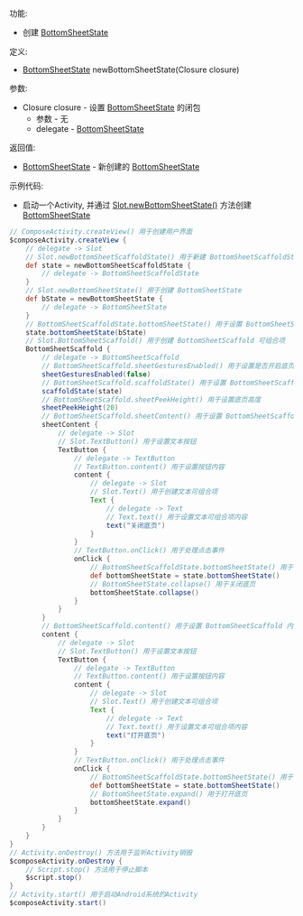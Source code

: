 功能:

+ 创建 [BottomSheetState](/API/UI/Compose/State/BottomSheetState/README.md)

定义:

+ [BottomSheetState](/API/UI/Compose/State/BottomSheetState/README.md) newBottomSheetState(Closure closure)

参数:

+ Closure closure - 设置 [BottomSheetState](/API/UI/Compose/State/BottomSheetState/README.md) 的闭包
    + 参数 - 无
    + delegate - [BottomSheetState](/API/UI/Compose/State/BottomSheetState/README.md)

返回值:

+ [BottomSheetState](/API/UI/Compose/State/BottomSheetState/README.md) -
  新创建的 [BottomSheetState](/API/UI/Compose/State/BottomSheetState/README.md)

示例代码:

+ 启动一个Activity, 并通过 [Slot.newBottomSheetState()](/API/UI/Compose/Slot/Slot/README.md?id=newBottomSheetState)
  方法创建 [BottomSheetState](/API/UI/Compose/State/BottomSheetState/README.md)

```groovy
// ComposeActivity.createView() 用于创建用户界面
$composeActivity.createView {
    // delegate -> Slot
    // Slot.newBottomSheetScaffoldState() 用于新建 BottomSheetScaffoldState
    def state = newBottomSheetScaffoldState {
        // delegate -> BottomSheetScaffoldState
    }
    // Slot.newBottomSheetState() 用于创建 BottomSheetState
    def bState = newBottomSheetState {
        // delegate -> BottomSheetState
    }
    // BottomSheetScaffoldState.bottomSheetState() 用于设置 BottomSheetState
    state.bottomSheetState(bState)
    // Slot.BottomSheetScaffold() 用于创建 BottomSheetScaffold 可组合项
    BottomSheetScaffold {
        // delegate -> BottomSheetScaffold
        // BottomSheetScaffold.sheetGesturesEnabled() 用于设置是否开启底页手势
        sheetGesturesEnabled(false)
        // BottomSheetScaffold.scaffoldState() 用于设置 BottomSheetScaffoldState
        scaffoldState(state)
        // BottomSheetScaffold.sheetPeekHeight() 用于设置底页高度
        sheetPeekHeight(20)
        // BottomSheetScaffold.sheetContent() 用于设置 BottomSheetScaffold 底页内容
        sheetContent {
            // delegate -> Slot
            // Slot.TextButton() 用于设置文本按钮
            TextButton {
                // delegate -> TextButton
                // TextButton.content() 用于设置按钮内容
                content {
                    // delegate -> Slot
                    // Slot.Text() 用于创建文本可组合项
                    Text {
                        // delegate -> Text
                        // Text.text() 用于设置文本可组合项内容
                        text("关闭底页")
                    }
                }
                // TextButton.onClick() 用于处理点击事件
                onClick {
                    // BottomSheetScaffoldState.bottomSheetState() 用于获取 BottomSheetState
                    def bottomSheetState = state.bottomSheetState()
                    // BottomSheetState.collapse() 用于关闭底页
                    bottomSheetState.collapse()
                }
            }
        }
        // BottomSheetScaffold.content() 用于设置 BottomSheetScaffold 内容
        content {
            // delegate -> Slot
            // Slot.TextButton() 用于设置文本按钮
            TextButton {
                // delegate -> TextButton
                // TextButton.content() 用于设置按钮内容
                content {
                    // delegate -> Slot
                    // Slot.Text() 用于创建文本可组合项
                    Text {
                        // delegate -> Text
                        // Text.text() 用于设置文本可组合项内容
                        text("打开底页")
                    }
                }
                // TextButton.onClick() 用于处理点击事件
                onClick {
                    // BottomSheetScaffoldState.bottomSheetState() 用于获取 BottomSheetState
                    def bottomSheetState = state.bottomSheetState()
                    // BottomSheetState.expand() 用于打开底页
                    bottomSheetState.expand()
                }
            }
        }
    }
}
// Activity.onDestroy() 方法用于监听Activity销毁
$composeActivity.onDestroy {
    // Script.stop() 方法用于停止脚本
    $script.stop()
}
// Activity.start() 用于启动Android系统的Activity
$composeActivity.start()
```